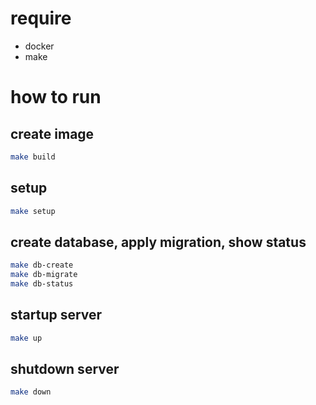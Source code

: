 # require

- docker
- make


# how to run

## create image

```bash
make build
```

## setup

```bash
make setup
```

## create database, apply migration, show status

```bash
make db-create
make db-migrate
make db-status
```

## startup server

```bash
make up
```

## shutdown server

```bash
make down
```

